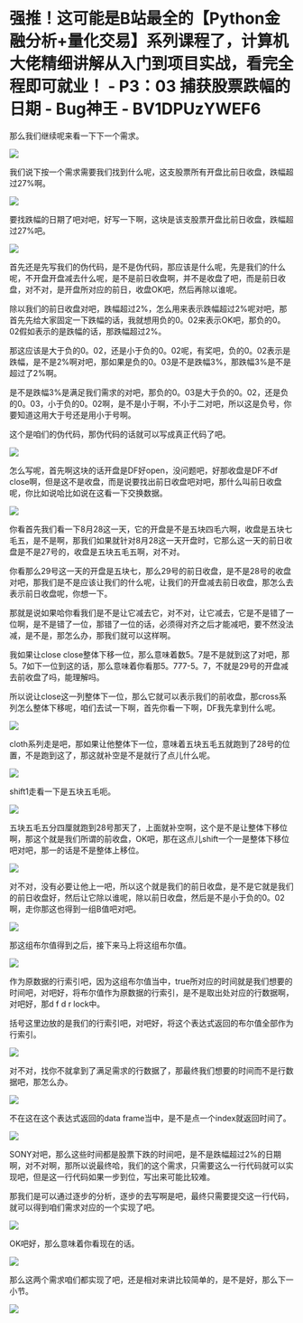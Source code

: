 # 强推！这可能是B站最全的【Python金融分析+量化交易】系列课程了，计算机大佬精细讲解从入门到项目实战，看完全程即可就业！ - P3：03 捕获股票跌幅的日期 - Bug神王 - BV1DPUzYWEF6

那么我们继续呢来看一下下一个需求。

![](img/c26b15f11b2cf31dfabd62145dc4684f_1.png)

我们说下按一个需求需要我们找到什么呢，这支股票所有开盘比前日收盘，跌幅超过27%啊。

![](img/c26b15f11b2cf31dfabd62145dc4684f_3.png)

要找跌幅的日期了吧对吧，好写一下啊，这块是该支股票开盘比前日收盘，跌幅超过27%吧。

![](img/c26b15f11b2cf31dfabd62145dc4684f_5.png)

首先还是先写我们的伪代码，是不是伪代码，那应该是什么呢，先是我们的什么呢，不开盘开盘减去什么呢，是不是前日收盘啊，并不是收盘了吧，而是前日收盘，对不对，是开盘所对应的前日，收盘OK吧，然后再除以谁呢。

除以我们的前日收盘对吧，跌幅超过2%，怎么用来表示跌幅超过2%呢对吧，那首先先给大家固定一下跌幅的话，我就想用负的0。02来表示OK吧，那负的0。02假如表示的是跌幅的话，那跌幅超过2%。

那这应该是大于负的0。02，还是小于负的0。02呢，有奖吧，负的0。02表示是跌幅，是不是2%啊对吧，那如果是负的0。03是不是跌幅3%，那跌幅3%是不是超过了2%啊。

是不是跌幅3%是满足我们需求的对吧，那负的0。03是大于负的0。02，还是负的0。03，小于负的0。02啊，是不是小于啊，不小于二对吧，所以这是负号，你要知道这用大于号还是用小于号啊。

这个是咱们的伪代码，那伪代码的话就可以写成真正代码了吧。

![](img/c26b15f11b2cf31dfabd62145dc4684f_7.png)

怎么写呢，首先啊这块的话开盘是DF好open，没问题吧，好那收盘是DF不df close啊，但是这不是收盘，而是说要找出前日收盘吧对吧，那什么叫前日收盘呢，你比如说哈比如说在这看一下交换数据。



![](img/c26b15f11b2cf31dfabd62145dc4684f_9.png)

你看首先我们看一下8月28这一天，它的开盘是不是五块四毛六啊，收盘是五块七毛五，是不是啊，那我们如果就针对8月28这一天开盘时，它那么这一天的前日收盘是不是27号的，收盘是五块五毛五啊，对不对。

你看那么29号这一天的开盘是五块七，那么29号的前日收盘，是不是28号的收盘对吧，那我们是不是应该让我们的什么呢，让我们的开盘减去前日收盘，那怎么去表示前日收盘呢，你想一下。

那就是说如果哈你看我们是不是让它减去它，对不对，让它减去，它是不是错了一位啊，是不是错了一位，那错了一位的话，必须得对齐之后才能减吧，要不然没法减，是不是，那怎么办，那我们就可以这样啊。

我如果让close close整体下移一位，那么意味着数5。7是不是就到这了对吧，那5。7如下一位到这的话，那么意味着你看那5。777-5。7，不就是29号的开盘减去前收盘了吗，能理解吗。

所以说让close这一列整体下一位，那么它就可以表示我们的前收盘，那cross系列怎么整体下移呢，咱们去试一下啊，首先你看一下啊，DF我先拿到什么呢。



![](img/c26b15f11b2cf31dfabd62145dc4684f_11.png)

cloth系列走是吧，那如果让他整体下一位，意味着五块五毛五就跑到了28号的位置，不是跑到这了，那这就补空是不是就行了点儿什么呢。



![](img/c26b15f11b2cf31dfabd62145dc4684f_13.png)

shift1走看一下是五块五毛呃。

![](img/c26b15f11b2cf31dfabd62145dc4684f_15.png)

五块五毛五分四厘就跑到28号那天了，上面就补空啊，这个是不是让整体下移位啊，那这个就是我们所谓的前收盘，OK吧，那在这点儿shift一个一是整体下移位吧对吧，那一的话是不是整体上移位。



![](img/c26b15f11b2cf31dfabd62145dc4684f_17.png)

对不对，没有必要让他上一吧，所以这个就是我们的前日收盘，是不是它就是我们的前日收盘好，然后让它除以谁呢，除以前日收盘，然后是不是小于负的0。02啊，走你那这也得到一组B值吧对吧。



![](img/c26b15f11b2cf31dfabd62145dc4684f_19.png)

那这组布尔值得到之后，接下来马上将这组布尔值。

![](img/c26b15f11b2cf31dfabd62145dc4684f_21.png)

作为原数据的行索引吧，因为这组布尔值当中，true所对应的时间就是我们想要的时间吧，对吧好，将布尔值作为原数据的行索引，是不是取出处对应的行数据啊，对吧好，那d f d r lock中。

括号这里边放的是我们的行索引吧，对吧好，将这个表达式返回的布尔值全部作为行索引。

![](img/c26b15f11b2cf31dfabd62145dc4684f_23.png)

对不对，找你不就拿到了满足需求的行数据了，那最终我们想要的时间而不是行数据吧，那怎么办。

![](img/c26b15f11b2cf31dfabd62145dc4684f_25.png)

不在这在这个表达式返回的data frame当中，是不是点一个index就返回时间了。

![](img/c26b15f11b2cf31dfabd62145dc4684f_27.png)

SONY对吧，那么这些时间都是股票下跌的时间吧，是不是跌幅超过2%的日期啊，对不对啊，那所以说最终哈，我们的这个需求，只需要这么一行代码就可以实现吧，但是这一行代码如果一步到位，写出来可能比较难。

那我们是可以通过逐步的分析，逐步的去写啊是吧，最终只需要提交这一行代码，就可以得到咱们需求对应的一个实现了吧。



![](img/c26b15f11b2cf31dfabd62145dc4684f_29.png)

OK吧好，那么意味着你看现在的话。

![](img/c26b15f11b2cf31dfabd62145dc4684f_31.png)

那么这两个需求咱们都实现了吧，还是相对来讲比较简单的，是不是好，那么下一小节。

![](img/c26b15f11b2cf31dfabd62145dc4684f_33.png)
